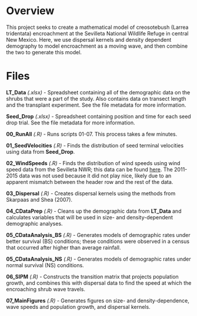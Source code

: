 # Overview

This project seeks to create a mathematical model of creosotebush (Larrea tridentata) encroachment at the Sevilleta National Wildlife Refuge in central New Mexico. Here, we use dispersal kernels and density dependent demography to model encroachment as a moving wave, and then combine the two to generate this model.

# Files

**LT_Data** *(.xlsx)* - Spreadsheet containing all of the demographic data on the shrubs that were a part of the study. Also contains data on transect length and the transplant experiment. See the file metadata for more information.

**Seed_Drop** *(.xlsx)* - Spreadsheet containing position and time for each seed drop trial. See the file metadata for more information.

**00_RunAll** *(.R)* - Runs scripts 01-07. This process takes a few minutes.

**01_SeedVelocities** *(.R)* - Finds the distribution of seed terminal velocities using data from **Seed_Drop**.

**02_WindSpeeds** *(.R)* - Finds the distribution of wind speeds using wind speed data from the Sevilleta NWR; this data can be found [here](http://sevlter.unm.edu/content/meteorology-data-sevilleta-national-wildlife-refuge-new-mexico-1988-present). The 2011-2015 data was not used because it did not play nice, likely due to an apparent mismatch between the header row and the rest of the data.

**03_Dispersal** *(.R)* - Creates dispersal kernels using the methods from Skarpaas and Shea (2007).

**04_CDataPrep** *(.R)* - Cleans up the demographic data from **LT_Data** and calculates variables that will be used in size- and density-dependent demographic analyses.

**05_CDataAnalysis_BS** *(.R)* - Generates models of demographic rates under better survival (BS) conditions; these conditions were observed in a census that occurred after higher than average rainfall.

**05_CDataAnalysis_NS** *(.R)* - Generates models of demographic rates under normal survival (NS) conditions.

**06_SIPM** *(.R)* - Constructs the transition matrix that projects population growth, and combines this with dispersal data to find the speed at which the encroaching shrub wave travels.

**07_MainFigures** *(.R)* - Generates figures on size- and density-dependence, wave speeds and population growth, and dispersal kernels.
